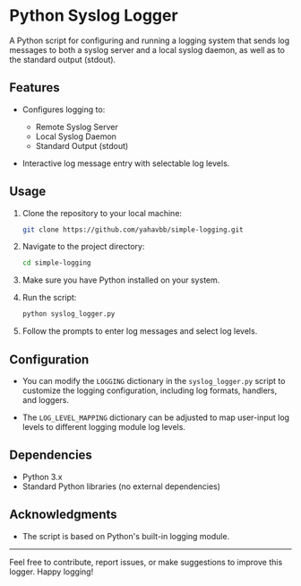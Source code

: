 # Python Syslog Logger

A Python script for configuring and running a logging system that sends log messages to both a syslog server and a local syslog daemon, as well as to the standard output (stdout).

## Features

- Configures logging to:
  - Remote Syslog Server
  - Local Syslog Daemon
  - Standard Output (stdout)

- Interactive log message entry with selectable log levels.

## Usage

1. Clone the repository to your local machine:

   ```bash
   git clone https://github.com/yahavbb/simple-logging.git
   ```

2. Navigate to the project directory:

   ```bash
   cd simple-logging
   ```

3. Make sure you have Python installed on your system.

4. Run the script:

   ```bash
   python syslog_logger.py
   ```

5. Follow the prompts to enter log messages and select log levels.

## Configuration

- You can modify the `LOGGING` dictionary in the `syslog_logger.py` script to customize the logging configuration, including log formats, handlers, and loggers.

- The `LOG_LEVEL_MAPPING` dictionary can be adjusted to map user-input log levels to different logging module log levels.

## Dependencies

- Python 3.x
- Standard Python libraries (no external dependencies)
  
## Acknowledgments

- The script is based on Python's built-in logging module.

---

Feel free to contribute, report issues, or make suggestions to improve this logger. Happy logging!
